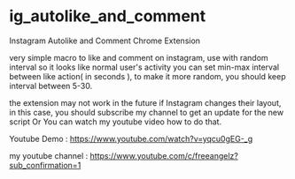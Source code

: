 # ig_autolike_and_comment
Instagram Autolike and Comment Chrome Extension

very simple macro to like and comment on instagram, use with random interval so it looks like normal user's activity
you can set min-max interval between like action( in seconds ), to make it more random, you should keep interval between 5-30.

the extension may not work in the future if Instagram changes their layout, in this case, you should subscribe my channel to get an update for the new script
Or You can watch my youtube video how to do that.

Youtube Demo :
https://www.youtube.com/watch?v=yqcu0gEG-_g

my youtube channel :
https://www.youtube.com/c/freeangelz?sub_confirmation=1
